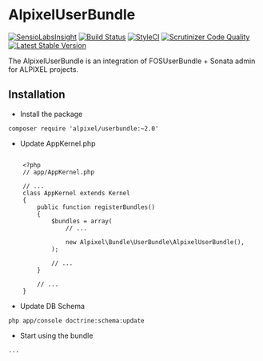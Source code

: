 AlpixelUserBundle
===========

[![SensioLabsInsight](https://insight.sensiolabs.com/projects/803e613c-6e74-4774-9bec-e529adbdb27e/mini.png)](https://insight.sensiolabs.com/projects/803e613c-6e74-4774-9bec-e529adbdb27e)
[![Build Status](https://travis-ci.org/alpixel/AlpixelUserBundle.svg?branch=master)](https://travis-ci.org/alpixel/AlpixelUserBundle)
[![StyleCI](https://styleci.io/repos/50039486/shield)](https://styleci.io/repos/50039486)
[![Scrutinizer Code Quality](https://scrutinizer-ci.com/g/alpixel/AlpixelUserBundle/badges/quality-score.png?b=master)](https://scrutinizer-ci.com/g/alpixel/AlpixelUserBundle/?branch=master)
[![Latest Stable Version](https://poser.pugx.org/alpixel/userbundle/v/stable)](https://packagist.org/packages/alpixel/userbundle)


The AlpixelUserBundle is an integration of FOSUserBundle + Sonata admin for ALPIXEL
projects.



## Installation

* Install the package

```
composer require 'alpixel/userbundle:~2.0'
```

* Update AppKernel.php


```

    <?php
    // app/AppKernel.php

    // ...
    class AppKernel extends Kernel
    {
        public function registerBundles()
        {
            $bundles = array(
                // ...

                new Alpixel\Bundle\UserBundle\AlpixelUserBundle(),
            );

            // ...
        }

        // ...
    }
```

* Update DB Schema

```
php app/console doctrine:schema:update
```

* Start using the bundle

```
...
```

